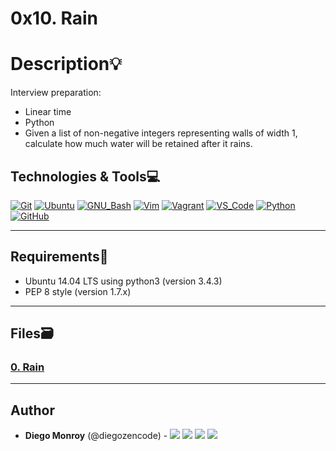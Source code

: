 # 0x10. Rain

# Description:bulb:

Interview preparation:

- Linear time
- Python
- Given a list of non-negative integers representing walls of width 1, calculate how much water will be retained after it rains.

## Technologies & Tools:computer:

[![Git](https://img.shields.io/badge/≡-Git-F05032?logo=git&style=flat-square&labelColor=282828)](https://git-scm.com/)
[![Ubuntu](https://img.shields.io/badge/≡-Ubuntu-E95420?&style=flat-square&logo=ubuntu&labelColor=282828)](https://ubuntu.com/)
[![GNU_Bash](https://img.shields.io/badge/≡-GNU_Bash-4EAA25?logo=GNU-Bash&style=flat-square&labelColor=282828)](https://www.gnu.org/software/bash/)
[![Vim](https://img.shields.io/badge/≡-Vim-019733?logo=Vim&style=flat-square&logoColor=019733&labelColor=282828)](https://www.vim.org/)
[![Vagrant](https://img.shields.io/badge/≡-Vagrant-1563FF?logo=Vagrant&style=flat-square&logoColor=1563FF&labelColor=282828)](https://www.vagrantup.com/)
[![VS_Code](https://img.shields.io/badge/≡-VS_Code-007ACC?logo=visual-studio-code&style=flat-square&logoColor=007ACC&labelColor=282828)](https://code.visualstudio.com/)
[![Python](https://img.shields.io/badge/≡-Python-3776AB?logo=Python&style=flat-square&labelColor=282828)](https://www.python.org/)
[![GitHub](https://img.shields.io/badge/≡-GitHub-181717?logo=GitHub&style=flat-square&labelColor=282828)](https://github.com/)

---

## Requirements:hammer:

- Ubuntu 14.04 LTS using python3 (version 3.4.3)
- PEP 8 style (version 1.7.x)

---

## Files:card_file_box:

### [0. Rain](./0-rain.py)

---

## Author

- **Diego Monroy** (@diegozencode) - [<img src="https://img.shields.io/badge/Portfolio-20d6fe.svg?&style=plastic"/>](https://diegozencode.me/)
  [<img src="https://img.shields.io/badge/Twitter-1DA1F2.svg?&style=plastic&logo=twitter&logoColor=white"/>](https://twitter.com/diegozencode)
  [<img src="https://img.shields.io/badge/Linkedin-0A66C2.svg?&style=plastic&logo=linkedin&logoColor=white"/>](https://www.linkedin.com/in/diegozencode)
  [<img src="https://img.shields.io/badge/GitHub-181717.svg?&style=plastic&logo=github&logoColor=white"/>](https://github.com/diegozencode)
